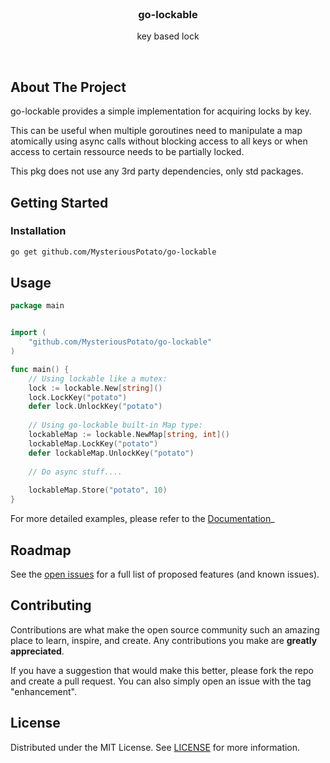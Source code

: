 <!-- PROJECT LOGO -->
<br />
<div style="align-content: center;">
    <!--<a href="https://github.com/MysteriousPotato/go-lockable">
        <img src="images/logo.png" alt="Logo" width="80" height="80">
    </a>-->
    <h3 style="text-align: center;">go-lockable</h3>
    <p style="text-align: center;">key based lock</p>
    <br />
</div>



<!-- ABOUT THE PROJECT -->
## About The Project

go-lockable provides a simple implementation for acquiring locks by key.

This can be useful when multiple goroutines need to manipulate a map atomically using async calls without blocking access to all keys or when access to certain ressource needs to be partially locked.

This pkg does not use any 3rd party dependencies, only std packages. 

<!-- GETTING STARTED -->
## Getting Started

### Installation

```sh
go get github.com/MysteriousPotato/go-lockable
```

<!-- USAGE EXAMPLES -->
## Usage
```go
package main


import (
	"github.com/MysteriousPotato/go-lockable"
)

func main() {
	// Using lockable like a mutex:
    lock := lockable.New[string]()
	lock.LockKey("potato")
    defer lock.UnlockKey("potato")
    
    // Using go-lockable built-in Map type:
    lockableMap := lockable.NewMap[string, int]()
    lockableMap.LockKey("potato")
    defer lockableMap.UnlockKey("potato")
    
    // Do async stuff....
    
    lockableMap.Store("potato", 10)
}

```

For more detailed examples, please refer to the [Documentation](https://pkg.go.dev/github.com/MysteriousPotato/go-lockable)_

<!-- ROADMAP -->
## Roadmap

See the [open issues](https://github.com/MysteriousPotato/go-lockable/issues) for a full list of proposed features (and known issues).

<!-- CONTRIBUTING -->
## Contributing

Contributions are what make the open source community such an amazing place to learn, inspire, and create. Any contributions you make are **greatly appreciated**.

If you have a suggestion that would make this better, please fork the repo and create a pull request. You can also simply open an issue with the tag "enhancement".

<!-- LICENSE -->
## License

Distributed under the MIT License. See [LICENSE](https://github.com/MysteriousPotato/go-lockable/blob/master/LICENSE) for more information.
